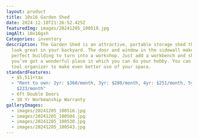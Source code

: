 ```yaml
---
layout: product
title: 10x16 Garden Shed
date: 2024-12-10T21:26:52.425Z
featuredImg: images/20241205_100510.jpg
imgAlt: 10x16gsh
Categories: inventory
description: The Garden Shed is an attractive, portable storage shed that will
  look great in your backyard. The door and window in the sidewall makes it a
  perfect building to turn into a workshop. Just add a workbench and shelves and
  you’ve got a wonderful place in which you can do your hobby. You can add a
  tool organizer to make even better use of your space.
standardFeatures:
  - $5,511+tax
  - "Rent to own: 2yr: $360/month, 3yr: $280/month, 4yr: $251/month, 5yr:
    $223/month"
  - 6ft Double Doors
  - 10 Yr Workmanship Warranty
galleryImages:
  - images/20241205_100516.jpg
  - images/20241205_100504.jpg
  - images/20241205_100530.jpg
  - images/20241205_100543.jpg
---
```

